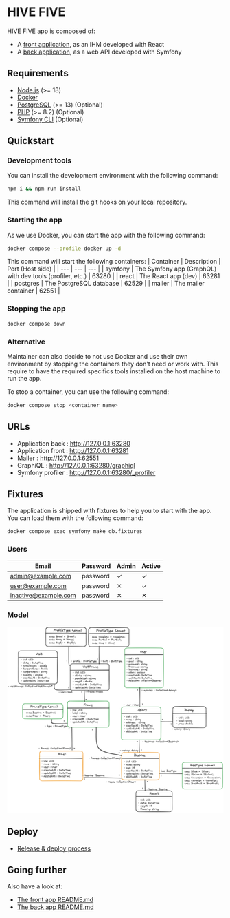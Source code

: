 # HIVE FIVE

HIVE FIVE app is composed of:

- A [front application](front/README.md), as an IHM developed with React
- A [back application](./back/README.md), as a web API developed with Symfony

## Requirements

- [Node.js](https://nodejs.org/en/) (>= 18)
- [Docker](https://www.docker.com/)
- [PostgreSQL](https://www.postgresql.org/) (>= 13) (Optional)
- [PHP](https://www.php.net/) (>= 8.2) (Optional)
- [Symfony CLI](https://symfony.com/download) (Optional)

## Quickstart

### Development tools

You can install the development environment with the following command:

```bash
npm i && npm run install
```
This command will install the git hooks on your local repository.

### Starting the app

As we use Docker, you can start the app with the following command:

```bash
docker compose --profile docker up -d
```

This command will start the following containers:
| Container | Description | Port (Host side) |
| --- | --- | --- |
| symfony | The Symfony app (GraphQL) with dev tools (profiler, etc.) | 63280 |
| react | The React app (dev) | 63281 |
| postgres | The PostgreSQL database | 62529 |
| mailer | The mailer container | 62551 |

### Stopping the app

```bash
docker compose down
```

### Alternative

Maintainer can also decide to not use Docker and use their own environment by stopping the containers they don't need or work with. This require to have the required specifics tools installed on the host machine to run the app.

To stop a container, you can use the following command:

```bash
docker compose stop <container_name>
```

## URLs

- Application back : http://127.0.0.1:63280
- Application front : http://127.0.0.1:63281
- Mailer : http://127.0.0.1:62551
- GraphiQL : http://127.0.0.1:63280/graphiql
- Symfony profiler : http://127.0.0.1:63280/_profiler

## Fixtures

The application is shipped with fixtures to help you to start with the app. You can load them with the following command:

```bash
docker compose exec symfony make db.fixtures
```

### Users

| Email | Password | Admin | Active |
| --- | --- | --- | --- |
| admin@example.com | password | ✓ | ✓ |
| user@example.com | password | ✕ | ✓ |
| inactive@example.com | password | ✕ | ✕ |

### Model

![](./back/docs/model.png)


## Deploy

- [Release & deploy process](./docs/release+deploy.md)

## Going further

Also have a look at:

- [The front app README.md](front/README.md)
- [The back app README.md](./back/README.md)
